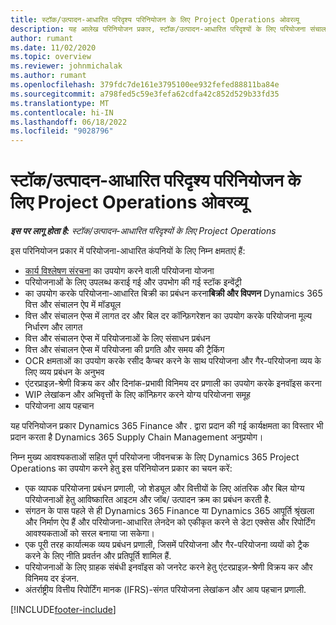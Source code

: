 ```yaml
---
title: स्टॉक/उत्पादन-आधारित परिदृश्य परिनियोजन के लिए Project Operations ओवरव्यू
description: यह आलेख परिनियोजन प्रकार, स्टॉक/उत्पादन-आधारित परिदृश्यों के लिए परियोजना संचालन के बारे में जानकारी प्रदान करता है।
author: rumant
ms.date: 11/02/2020
ms.topic: overview
ms.reviewer: johnmichalak
ms.author: rumant
ms.openlocfilehash: 379fdc7de161e3795100ee932fefed88811ba84e
ms.sourcegitcommit: a798fed5c59e3fefa62cdfa42c852d529b33fd35
ms.translationtype: MT
ms.contentlocale: hi-IN
ms.lasthandoff: 06/18/2022
ms.locfileid: "9028796"
---
```

# <a name="project-operations-for-stockedproduction-based-scenarios-deployment-overview"></a>स्टॉक/उत्पादन-आधारित परिदृश्य परिनियोजन के लिए Project Operations ओवरव्यू

_**इस पर लागू होता है:** स्टॉक/उत्पादन-आधारित परिदृश्यों के लिए Project Operations_


इस परिनियोजन प्रकार में परियोजना-आधारित कंपनियों के लिए निम्न क्षमताएं हैं:

- [कार्य विश्लेषण संरचना](work-breakdown-structures.md) का उपयोग करने वाली परियोजना योजना
- परियोजनाओं के लिए उपलब्ध कराई गई और उपभोग की गई स्टॉक इन्वेंट्री
- का उपयोग करके परियोजना-आधारित बिक्री का प्रबंधन करना**बिक्री और विपणन** Dynamics 365 वित्त और संचालन ऐप में मॉड्यूल
- वित्त और संचालन ऐप्स में लागत दर और बिल दर कॉन्फ़िगरेशन का उपयोग करके परियोजना मूल्य निर्धारण और लागत
- वित्त और संचालन ऐप्स में परियोजनाओं के लिए संसाधन प्रबंधन
- वित्त और संचालन ऐप्स में परियोजना की प्रगति और समय की ट्रैकिंग
- OCR क्षमताओं का उपयोग करके रसीद कैप्चर करने के साथ परियोजना और गैर-परियोजना व्यय के लिए व्यय प्रबंधन के अनुभव
- एंटरप्राइज़-श्रेणी विक्रय कर और दिनांक-प्रभावी विनिमय दर प्रणाली का उपयोग करके इनवॉइस करना
- WIP लेखांकन और अभिवृत्तों के लिए कॉन्फ़िगर करने योग्य परियोजना समूह
- परियोजना आय पहचान

यह परिनियोजन प्रकार Dynamics 365 Finance और . द्वारा प्रदान की गई कार्यक्षमता का विस्तार भी प्रदान करता है Dynamics 365 Supply Chain Management अनुप्रयोग।

निम्न मुख्य आवश्यकताओं सहित पूर्ण परियोजना जीवनचक्र के लिए Dynamics 365 Project Operations का उपयोग करने हेतु इस परिनियोजन प्रकार का चयन करें:

- एक व्यापक परियोजना प्रबंधन प्रणाली, जो शेड्यूल और वित्तीयों के लिए आंतरिक और बिल योग्य परियोजनाओं हेतु आविष्कारित आइटम और जॉब/ उत्पादन क्रम का प्रबंधन करती है.
- संगठन के पास पहले से ही Dynamics 365 Finance या Dynamics 365 आपूर्ति श्रृंखला और निर्माण ऐप हैं और परियोजना-आधारित लेनदेन को एकीकृत करने से डेटा एक्सेस और रिपोर्टिंग आवश्यकताओं को सरल बनाया जा सकेगा।
- एक पूरी तरह कार्यात्मक व्यय प्रबंधन प्रणाली, जिसमें परियोजना और गैर-परियोजना व्ययों को ट्रैक करने के लिए नीति प्रवर्तन और प्रतिपूर्ति शामिल हैं.
- परियोजनाओं के लिए ग्राहक संबंधी इनवॉइस को जनरेट करने हेतु एंटरप्राइज़-श्रेणी विक्रय कर और विनिमय दर इंजन.
- अंतर्राष्ट्रीय वित्तीय रिपोर्टिंग मानक (IFRS)-संगत परियोजना लेखांकन और आय पहचान प्रणाली.



[!INCLUDE[footer-include](../includes/footer-banner.md)]